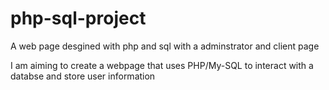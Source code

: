 # php-sql-project
A web page desgined with php and sql with a adminstrator and client page

I am aiming to create a webpage that uses PHP/My-SQL to interact with a databse and store user information

